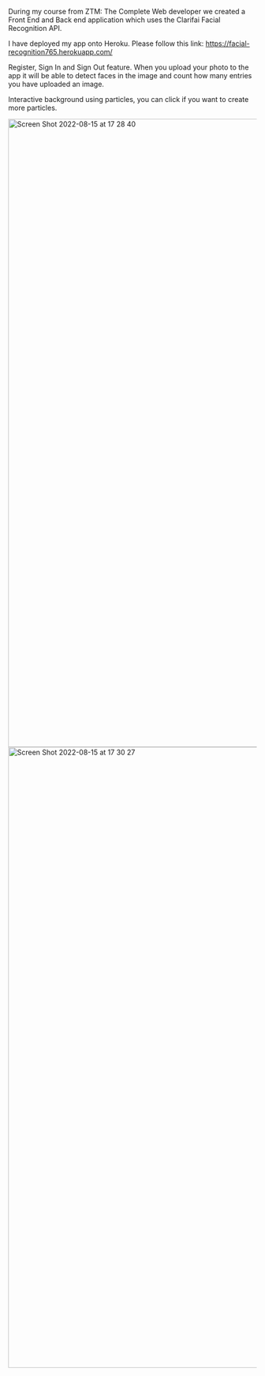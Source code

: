 During my course from ZTM: The Complete Web developer we created a Front End and Back end application which uses the Clarifai Facial Recognition API. 

I have deployed my app onto Heroku. Please follow this link: https://facial-recognition765.herokuapp.com/

Register, Sign In and Sign Out feature. When you upload your photo to the app it will be able to detect faces in the image and count how many entries you have uploaded an image. 

Interactive background using particles, you can click if you want to create more particles.


<img width="1271" alt="Screen Shot 2022-08-15 at 17 28 40" src="https://user-images.githubusercontent.com/103035459/184677216-524caee0-26d9-4e96-9ea7-7a9b790f9717.png">
<img width="1256" alt="Screen Shot 2022-08-15 at 17 30 27" src="https://user-images.githubusercontent.com/103035459/184677244-8c68c5b2-550a-48b6-9f2f-94537afc4e79.png">
